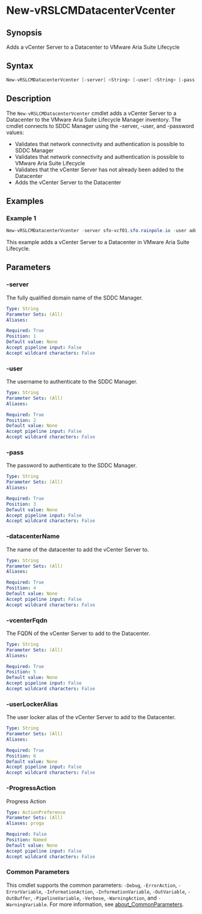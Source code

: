 # New-vRSLCMDatacenterVcenter

## Synopsis

Adds a vCenter Server to a Datacenter to VMware Aria Suite Lifecycle

## Syntax

```powershell
New-vRSLCMDatacenterVcenter [-server] <String> [-user] <String> [-pass] <String> [-datacenterName] <String> [-vcenterFqdn] <String> [-userLockerAlias] <String> [-ProgressAction <ActionPreference>] [<CommonParameters>]
```

## Description

The `New-vRSLCMDatacenterVcenter` cmdlet adds a vCenter Server to a Datacenter to the VMware Aria Suite Lifecycle
Manager inventory. The cmdlet connects to SDDC Manager using the -server, -user, and -password values:

- Validates that network connectivity and authentication is possible to SDDC Manager
- Validates that network connectivity and authentication is possible to VMware Aria Suite Lifecycle
- Validates that the vCenter Server has not already been added to the Datacenter
- Adds the vCenter Server to the Datacenter

## Examples

### Example 1

```powershell
New-vRSLCMDatacenterVcenter -server sfo-vcf01.sfo.rainpole.io -user administrator@vsphere.local -pass VMw@re1! -datacenterName xint-m01-dc01 -vcenterFqdn sfo-m01-vc01.sfo.rainpole.io -userLockerAlias sfo-m01-vc01-sfo-m01-dc01
```

This example adds a vCenter Server to a Datacenter in VMware Aria Suite Lifecycle.

## Parameters

### -server

The fully qualified domain name of the SDDC Manager.

```yaml
Type: String
Parameter Sets: (All)
Aliases:

Required: True
Position: 1
Default value: None
Accept pipeline input: False
Accept wildcard characters: False
```

### -user

The username to authenticate to the SDDC Manager.

```yaml
Type: String
Parameter Sets: (All)
Aliases:

Required: True
Position: 2
Default value: None
Accept pipeline input: False
Accept wildcard characters: False
```

### -pass

The password to authenticate to the SDDC Manager.

```yaml
Type: String
Parameter Sets: (All)
Aliases:

Required: True
Position: 3
Default value: None
Accept pipeline input: False
Accept wildcard characters: False
```

### -datacenterName

The name of the datacenter to add the vCenter Server to.

```yaml
Type: String
Parameter Sets: (All)
Aliases:

Required: True
Position: 4
Default value: None
Accept pipeline input: False
Accept wildcard characters: False
```

### -vcenterFqdn

The FQDN of the vCenter Server to add to the Datacenter.

```yaml
Type: String
Parameter Sets: (All)
Aliases:

Required: True
Position: 5
Default value: None
Accept pipeline input: False
Accept wildcard characters: False
```

### -userLockerAlias

The user locker alias of the vCenter Server to add to the Datacenter.

```yaml
Type: String
Parameter Sets: (All)
Aliases:

Required: True
Position: 6
Default value: None
Accept pipeline input: False
Accept wildcard characters: False
```

### -ProgressAction

Progress Action

```yaml
Type: ActionPreference
Parameter Sets: (All)
Aliases: proga

Required: False
Position: Named
Default value: None
Accept pipeline input: False
Accept wildcard characters: False
```

### Common Parameters

This cmdlet supports the common parameters: `-Debug`, `-ErrorAction`, `-ErrorVariable`, `-InformationAction`, `-InformationVariable`, `-OutVariable`, `-OutBuffer`, `-PipelineVariable`, `-Verbose`, `-WarningAction`, and `-WarningVariable`. For more information, see [about_CommonParameters](http://go.microsoft.com/fwlink/?LinkID=113216).
